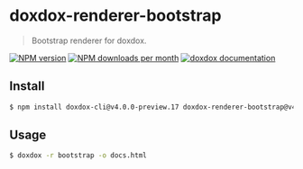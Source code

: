 # doxdox-renderer-bootstrap

> Bootstrap renderer for doxdox.

[![NPM version](https://img.shields.io/npm/v/doxdox-renderer-bootstrap?style=flat-square)](https://www.npmjs.org/package/doxdox-renderer-bootstrap)
[![NPM downloads per month](https://img.shields.io/npm/dm/doxdox-renderer-bootstrap?style=flat-square)](https://www.npmjs.org/package/doxdox-renderer-bootstrap)
[![doxdox documentation](https://img.shields.io/badge/doxdox-documentation-%23E85E95?style=flat-square)](https://doxdox.org)

## Install

```bash
$ npm install doxdox-cli@v4.0.0-preview.17 doxdox-renderer-bootstrap@v4.0.0-preview.17 --save-dev
```

## Usage

```bash
$ doxdox -r bootstrap -o docs.html
```
